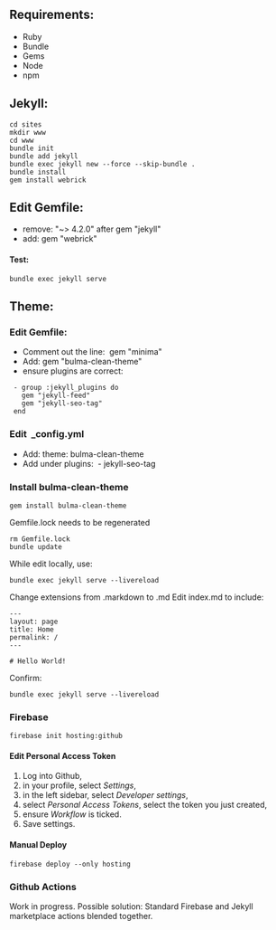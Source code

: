 ## Requirements:
*  Ruby 
*  Bundle 
*  Gems 
*  Node 
*  npm 

    
## Jekyll:

    cd sites 
    mkdir www
    cd www
    bundle init
    bundle add jekyll
    bundle exec jekyll new --force --skip-bundle .
    bundle install
    gem install webrick

## Edit Gemfile: 
* remove: "~> 4.2.0" after gem "jekyll"
* add: gem "webrick"

#### Test: 

    bundle exec jekyll serve
    
## Theme:

### Edit Gemfile:
* Comment out the line:  gem "minima"
* Add: gem "bulma-clean-theme"
* ensure plugins are correct: 

```
 - group :jekyll_plugins do
   gem "jekyll-feed"
   gem "jekyll-seo-tag"
 end
```
### Edit  _config.yml

* Add: theme: bulma-clean-theme
* Add under plugins:  - jekyll-seo-tag 

### Install bulma-clean-theme

    gem install bulma-clean-theme

Gemfile.lock needs to be regenerated

    rm Gemfile.lock
    bundle update

While edit locally, use: 

    bundle exec jekyll serve --livereload

Change extensions from .markdown to .md
Edit index.md to include: 

```
---
layout: page
title: Home
permalink: /
---

# Hello World!
```

Confirm:

    bundle exec jekyll serve --livereload

### Firebase

    firebase init hosting:github

#### Edit Personal Access Token

1. Log into Github, 
2. in your profile, select *Settings*, 
3. in the left sidebar, select *Developer settings*,
4. select *Personal Access Tokens*, select the token you just created,
5. ensure *Workflow* is ticked.
6. Save settings.

#### Manual Deploy

    firebase deploy --only hosting

### Github Actions
Work in progress. Possible solution: Standard Firebase and Jekyll marketplace actions blended together.
